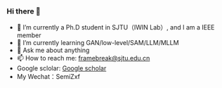 ### Hi there 👋

- 🔭 I’m currently a Ph.D student in SJTU（IWIN Lab）, and I am a IEEE member
- 🌱 I’m currently learning GAN/low-level/SAM/LLM/MLLM
- 💬 Ask me about anything
- 📫 How to reach me: framebreak@sjtu.edu.cn
- Google sclolar: [Google scholar]([https://colab.research.google.com/github/kaz12tech/ai_demos/blob/master/SpA_Former_shadow_removal_demo.ipynb](https://scholar.google.co.jp/citations?hl=zh-CN&view_op=list_works&gmla=AJsN-F4aXHhYsAh04Mtp8GgO_U1sSLVL2c_iyLjBxaHffoPLCF3VRNv1mdNmISmp4GoVId05fZu_G8N0o26MslEw3UGH-lEbeFEDMsLQ4eUyYCv-FFHJyiBuqhR2WYbTuPx7cpU_A65gowG3Nwvb54cYIGiNG31GQA&user=Y6Z5xQQAAAAJ)https://scholar.google.co.jp/citations?hl=zh-CN&view_op=list_works&gmla=AJsN-F4aXHhYsAh04Mtp8GgO_U1sSLVL2c_iyLjBxaHffoPLCF3VRNv1mdNmISmp4GoVId05fZu_G8N0o26MslEw3UGH-lEbeFEDMsLQ4eUyYCv-FFHJyiBuqhR2WYbTuPx7cpU_A65gowG3Nwvb54cYIGiNG31GQA&user=Y6Z5xQQAAAAJ](https://scholar.google.co.jp/citations?hl=zh-CN&view_op=list_works&gmla=AJsN-F4aXHhYsAh04Mtp8GgO_U1sSLVL2c_iyLjBxaHffoPLCF3VRNv1mdNmISmp4GoVId05fZu_G8N0o26MslEw3UGH-lEbeFEDMsLQ4eUyYCv-FFHJyiBuqhR2WYbTuPx7cpU_A65gowG3Nwvb54cYIGiNG31GQA&user=Y6Z5xQQAAAAJ)https://scholar.google.co.jp/citations?hl=zh-CN&view_op=list_works&gmla=AJsN-F4aXHhYsAh04Mtp8GgO_U1sSLVL2c_iyLjBxaHffoPLCF3VRNv1mdNmISmp4GoVId05fZu_G8N0o26MslEw3UGH-lEbeFEDMsLQ4eUyYCv-FFHJyiBuqhR2WYbTuPx7cpU_A65gowG3Nwvb54cYIGiNG31GQA&user=Y6Z5xQQAAAAJ) 
- My Wechat：SemiZxf

